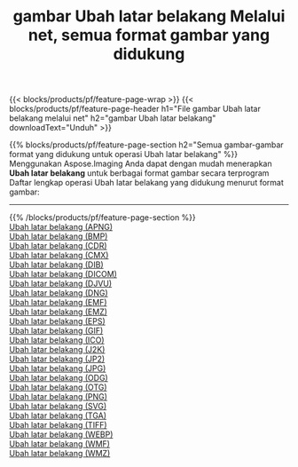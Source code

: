 ﻿---
title: gambar Ubah latar belakang Melalui net, semua format gambar yang didukung 
weight: 3920
url: /id/net/change-background 
lang: id
langdirlevel: 2
locales: zh-hans,ja,it,ru,de,es,fr,nl,id,lt,pl,pt,vi,tr,ko,zh-hant,ar,hi,th,sv,cs,uk,he
description: Menggunakan Aspose.Imaging Anda dapat dengan mudah Ubah latar belakang gambar Via net
---

{{< blocks/products/pf/feature-page-wrap >}}
{{< blocks/products/pf/feature-page-header h1="File gambar Ubah latar belakang melalui net" h2="gambar Ubah latar belakang" downloadText="Unduh" >}}


{{% blocks/products/pf/feature-page-section  h2="Semua gambar-gambar format yang didukung untuk operasi Ubah latar belakang" %}}
Menggunakan Aspose.Imaging Anda dapat dengan mudah menerapkan **Ubah latar belakang** untuk berbagai format gambar secara terprogram
<br/>
Daftar lengkap operasi Ubah latar belakang yang didukung menurut format gambar:
<hr/>
{{% /blocks/products/pf/feature-page-section %}}
<div class="container-fluid productfamilypage bg-gray">
    <div class="convertypes bg-gray agp-content section">
        <div class="container">
		<div class="row other-converters">
		    <div class='col-md-2 other-converter remove-lp remove-rp'><a href="/imaging/id/net/change-background/apng" >Ubah latar belakang (APNG)</a></div><div class='col-md-2 other-converter remove-lp remove-rp'><a href="/imaging/id/net/change-background/bmp" >Ubah latar belakang (BMP)</a></div><div class='col-md-2 other-converter remove-lp remove-rp'><a href="/imaging/id/net/change-background/cdr" >Ubah latar belakang (CDR)</a></div><div class='col-md-2 other-converter remove-lp remove-rp'><a href="/imaging/id/net/change-background/cmx" >Ubah latar belakang (CMX)</a></div><div class='col-md-2 other-converter remove-lp remove-rp'><a href="/imaging/id/net/change-background/dib" >Ubah latar belakang (DIB)</a></div><div class='col-md-2 other-converter remove-lp remove-rp'><a href="/imaging/id/net/change-background/dicom" >Ubah latar belakang (DICOM)</a></div><div class='col-md-2 other-converter remove-lp remove-rp'><a href="/imaging/id/net/change-background/djvu" >Ubah latar belakang (DJVU)</a></div><div class='col-md-2 other-converter remove-lp remove-rp'><a href="/imaging/id/net/change-background/dng" >Ubah latar belakang (DNG)</a></div><div class='col-md-2 other-converter remove-lp remove-rp'><a href="/imaging/id/net/change-background/emf" >Ubah latar belakang (EMF)</a></div><div class='col-md-2 other-converter remove-lp remove-rp'><a href="/imaging/id/net/change-background/emz" >Ubah latar belakang (EMZ)</a></div><div class='col-md-2 other-converter remove-lp remove-rp'><a href="/imaging/id/net/change-background/eps" >Ubah latar belakang (EPS)</a></div><div class='col-md-2 other-converter remove-lp remove-rp'><a href="/imaging/id/net/change-background/gif" >Ubah latar belakang (GIF)</a></div><div class='col-md-2 other-converter remove-lp remove-rp'><a href="/imaging/id/net/change-background/ico" >Ubah latar belakang (ICO)</a></div><div class='col-md-2 other-converter remove-lp remove-rp'><a href="/imaging/id/net/change-background/j2k" >Ubah latar belakang (J2K)</a></div><div class='col-md-2 other-converter remove-lp remove-rp'><a href="/imaging/id/net/change-background/jp2" >Ubah latar belakang (JP2)</a></div><div class='col-md-2 other-converter remove-lp remove-rp'><a href="/imaging/id/net/change-background/jpg" >Ubah latar belakang (JPG)</a></div><div class='col-md-2 other-converter remove-lp remove-rp'><a href="/imaging/id/net/change-background/odg" >Ubah latar belakang (ODG)</a></div><div class='col-md-2 other-converter remove-lp remove-rp'><a href="/imaging/id/net/change-background/otg" >Ubah latar belakang (OTG)</a></div><div class='col-md-2 other-converter remove-lp remove-rp'><a href="/imaging/id/net/change-background/png" >Ubah latar belakang (PNG)</a></div><div class='col-md-2 other-converter remove-lp remove-rp'><a href="/imaging/id/net/change-background/svg" >Ubah latar belakang (SVG)</a></div><div class='col-md-2 other-converter remove-lp remove-rp'><a href="/imaging/id/net/change-background/tga" >Ubah latar belakang (TGA)</a></div><div class='col-md-2 other-converter remove-lp remove-rp'><a href="/imaging/id/net/change-background/tiff" >Ubah latar belakang (TIFF)</a></div><div class='col-md-2 other-converter remove-lp remove-rp'><a href="/imaging/id/net/change-background/webp" >Ubah latar belakang (WEBP)</a></div><div class='col-md-2 other-converter remove-lp remove-rp'><a href="/imaging/id/net/change-background/wmf" >Ubah latar belakang (WMF)</a></div><div class='col-md-2 other-converter remove-lp remove-rp'><a href="/imaging/id/net/change-background/wmz" >Ubah latar belakang (WMZ)</a></div>
                </div>
        </div>
    </div>
</div>
<br/>
